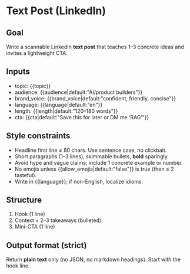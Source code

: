 # Text Post (LinkedIn)

## Goal

Write a scannable LinkedIn **text post** that teaches 1–3 concrete ideas and invites a lightweight CTA.

## Inputs

- topic: {{topic}}
- audience: {{audience|default:"AI/product builders"}}
- brand_voice: {{brand_voice|default:"confident, friendly, concise"}}
- language: {{language|default:"en"}}
- length: {{length|default:"120–180 words"}}
- cta: {{cta|default:"Save this for later or DM me ‘RAG’"}}

## Style constraints

- Headline first line ≤ 80 chars. Use sentence case, no clickbait.
- Short paragraphs (1–3 lines), skimmable bullets, **bold** sparingly.
- Avoid hype and vague claims; include 1 concrete example or number.
- No emojis unless {{allow_emojis|default:"false"}} is true (then ≤ 2 tasteful).
- Write in {{language}}; if non-English, localize idioms.

## Structure

1. Hook (1 line)
2. Context + 2–3 takeaways (bulleted)
3. Mini-CTA (1 line)

## Output format (strict)

Return **plain text** only (no JSON, no markdown headings). Start with the hook line.
